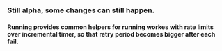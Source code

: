 ### Still alpha, some changes can still happen.

#### Running provides common helpers for running workes with rate limits over incremental timer, so that retry period becomes bigger after each fail.


